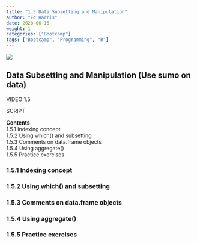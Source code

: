 ```yaml
---
title: "1.5 Data Subsetting and Manipulation"
author: "Ed Harris"
date: 2020-06-15
weight: 1
categories: ["Bootcamp"]
tags: ["Bootcamp", "Programming", "R"]
---
```


![ ](/img/sumo.png)  

## Data Subsetting and Manipulation (Use sumo on data)

VIDEO 1.5  

SCRIPT  


**Contents**  
1.5.1 Indexing concept  
1.5.2 Using which() and subsetting  
1.5.3 Comments on data.frame objects  
1.5.4 Using aggregate()  
1.5.5 Practice exercises  

### 1.5.1 Indexing concept

### 1.5.2 Using which() and subsetting

### 1.5.3 Comments on data.frame objects

### 1.5.4 Using aggregate()

### 1.5.5 Practice exercises
